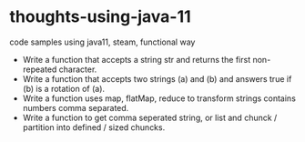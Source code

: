 # thoughts-using-java-11


code samples using java11, steam, functional way

   -  Write a function that accepts a string str and returns the first non-repeated character.
   -  Write a function that accepts two strings (a) and (b) and answers true if (b) is a rotation of (a).
   -  Write a function uses map, flatMap, reduce to transform strings contains numbers comma separated.
   -  Write a function to get comma seperated string, or list and chunck / partition into defined / sized chuncks.

